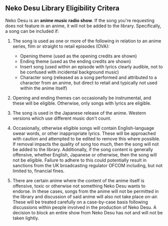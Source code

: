 ## Neko Desu Library Eligibility Critera

Neko Desu is an **anime music radio show**. If the song you're requesting does not feature in an anime, it will not be added to the library. Specifically, a song can be included if:

1. The song is used as one or more of the following in relation to an anime series, film or straight to retail episodes (OVA):
	- Opening theme (used as the opening credits are shown)
	- Ending theme (used as the ending credits are shown)
	- Insert song (used within an episode with lyrics clearly audible, not to be confused with incidental background music)
	- Character song (released as a song performed and attributed to a character from an anime, but direct to retail and typically not used within the anime itself)

2. Opening and ending themes can occasionally be instrumental, and these will be eligible. Otherwise, only songs with lyrics are eligible.

3. The song is used in the Japanese release of the anime. Western versions which use different music don't count.

4. Occasionally, otherwise eligible songs will contain English-language swear words, or other inappropriate lyrics. These will be approached with caution and attempted to be edited to remove this where possible. If removal impacts the quality of song too much, then the song will not be added to the library. Additionally, if the song content is generally offensive, whether English, Japanese or otherwise, then the song will not be eligible. Failure to adhere to this could potentially result in sanctions from the UK broadcasting regulator OFCOM including, but not limited to, financial fines.

5. There are certain anime where the content of the anime itself is offensive, toxic or otherwise not something Neko Desu wants to endorse. In these cases, songs from the anime will not be permitted in the library and discussion of said anime will also not take place on-air. These will be treated carefully on a case-by-case basis following discussions within people involved in the production of Neko Desu. A decision to block an entire show from Neko Desu has not and will not be taken lightly.
